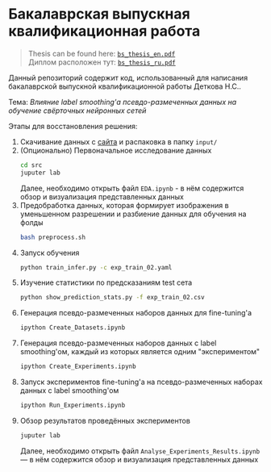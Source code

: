 # Бакалаврская выпускная квалификационная работа
> Thesis can be found here: [`bs_thesis_en.pdf`](https://github.com/detkov/LSoPLD/blob/master/bs_thesis_en.pdf)  
> Диплом расположен тут: [`bs_thesis_ru.pdf`](https://github.com/detkov/LSoPLD/blob/master/bs_thesis_ru.pdf)

Данный репозиторий содержит код, использованный для написания бакалаврской выпускной квалификационной работы Деткова Н.С..

Тема: *Влияние label smoothing'а псевдо-размеченных данных на обучение свёрточных нейронных сетей*

Этапы для восстановления решения:  
1. Скачивание данных с [сайта](https://www.kaggle.com/c/siim-isic-melanoma-classification/data) и распаковка в папку `input/`
2. (Опционально) Первоначальное исследование данных
    ```bash
    cd src
    juputer lab
    ```
    Далее, необходимо открыть файл `EDA.ipynb` - в нём содержится обзор и визуализация представленных данных
3. Предобработка данных, которая формирует изображения в уменьшенном разрешении и разбиение данных для обучения на фолды
    ```bash
    bash preprocess.sh
    ```
4. Запуск обучения
    ```bash
    python train_infer.py -c exp_train_02.yaml
    ```
5. Изучение статистики по предсказаниям test сета
    ```bash
    python show_prediction_stats.py -f exp_train_02.csv
    ```
6. Генерация псевдо-размеченных наборов данных для fine-tuning'а
    ```bash
    ipython Create_Datasets.ipynb
    ```
7. Генерация псевдо-размеченных наборов данных с label smoothing'ом, каждый из которых является одним "экспериментом"
    ```bash
    ipython Create_Experiments.ipynb
    ```
8. Запуск экспериментов fine-tuning'а на псевдо-размеченных наборах данных с label smoothing'ом
    ```bash
    ipython Run_Experiments.ipynb
    ```
9. Обзор результатов проведённых экспериментов
    ```bash
    juputer lab
    ```
    Далее, необходимо открыть файл `Analyse_Experiments_Results.ipynb` — в нём содержится обзор и визуализация представленных данных